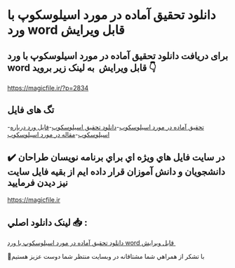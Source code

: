# دانلود تحقیق آماده در مورد اسیلوسکوپ با ورد word قابل ویرایش 

## برای دریافت دانلود تحقیق آماده در مورد اسیلوسکوپ با ورد word قابل ویرایش  به لینک زیر بروید 👇

https://magicfile.ir/?p=2834

## تگ های فایل

-[تحقيق آماده در مورد اسيلوسکوپ](https://magicfile.ir/product/%d8%aa%d8%ad%d9%82%d9%8a%d9%82-%d8%a2%d9%85%d8%a7%d8%af%d9%87-%d8%af%d8%b1-%d9%85%d9%88%d8%b1%d8%af-%d8%a7%d8%b3%d9%8a%d9%84%d9%88%d8%b3%da%a9%d9%88%d9%be-%d8%a8%d8%a7-%d9%88%d8%b1%d8%af/)-[دانلود تحقیق اسيلوسکوپ](https://magicfile.ir/product/%d8%aa%d8%ad%d9%82%d9%8a%d9%82-%d8%a2%d9%85%d8%a7%d8%af%d9%87-%d8%af%d8%b1-%d9%85%d9%88%d8%b1%d8%af-%d8%a7%d8%b3%d9%8a%d9%84%d9%88%d8%b3%da%a9%d9%88%d9%be-%d8%a8%d8%a7-%d9%88%d8%b1%d8%af/)-[فایل ورد درباره اسيلوسکوپ](https://magicfile.ir/product/%d8%aa%d8%ad%d9%82%d9%8a%d9%82-%d8%a2%d9%85%d8%a7%d8%af%d9%87-%d8%af%d8%b1-%d9%85%d9%88%d8%b1%d8%af-%d8%a7%d8%b3%d9%8a%d9%84%d9%88%d8%b3%da%a9%d9%88%d9%be-%d8%a8%d8%a7-%d9%88%d8%b1%d8%af/)-[مقاله در مورد اسيلوسکوپ](https://magicfile.ir/product/%d8%aa%d8%ad%d9%82%d9%8a%d9%82-%d8%a2%d9%85%d8%a7%d8%af%d9%87-%d8%af%d8%b1-%d9%85%d9%88%d8%b1%d8%af-%d8%a7%d8%b3%d9%8a%d9%84%d9%88%d8%b3%da%a9%d9%88%d9%be-%d8%a8%d8%a7-%d9%88%d8%b1%d8%af/)

## ✔️ در سايت فايل هاي ويژه اي براي برنامه نويسان طراحان دانشجويان و دانش آموزان قرار داده ايم از بقيه فايل سايت نيز ديدن فرماييد

https://magicfile.ir


## لينک دانلود اصلي 📥 :

[دانلود تحقیق آماده در مورد اسیلوسکوپ با ورد word قابل ویرایش ](https://magicfile.ir/product/%d8%aa%d8%ad%d9%82%d9%8a%d9%82-%d8%a2%d9%85%d8%a7%d8%af%d9%87-%d8%af%d8%b1-%d9%85%d9%88%d8%b1%d8%af-%d8%a7%d8%b3%d9%8a%d9%84%d9%88%d8%b3%da%a9%d9%88%d9%be-%d8%a8%d8%a7-%d9%88%d8%b1%d8%af/) 


🙏با تشکر از همراهي شما مشتاقانه در وبسایت منتظر شما دوست عزیز هستیم

